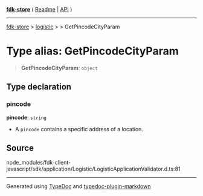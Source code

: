 [**fdk-store**](../../../README.md) ( [Readme](../../../README.md) \| [API](../../../API.md) )

---

[fdk-store](../../../API.md) > [logistic](../../README.md) > [<internal>](../README.md) > GetPincodeCityParam

# Type alias: GetPincodeCityParam

> **GetPincodeCityParam**: `object`

## Type declaration

### pincode

**pincode**: `string`

- A `pincode` contains a specific address of a location.

## Source

node_modules/fdk-client-javascript/sdk/application/Logistic/LogisticApplicationValidator.d.ts:81

---

Generated using [TypeDoc](https://typedoc.org/) and [typedoc-plugin-markdown](https://www.npmjs.com/package/typedoc-plugin-markdown)
